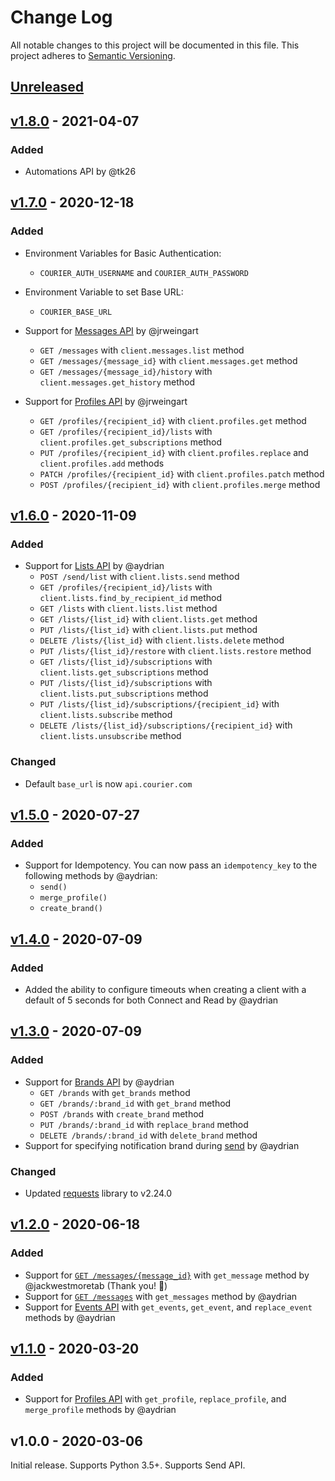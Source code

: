 # Change Log

All notable changes to this project will be documented in this file.
This project adheres to [Semantic Versioning](http://semver.org/).

## [Unreleased][unreleased]

## [v1.8.0] - 2021-04-07

### Added

- Automations API by @tk26

## [v1.7.0] - 2020-12-18

### Added

- Environment Variables for Basic Authentication:
  - `COURIER_AUTH_USERNAME` and `COURIER_AUTH_PASSWORD`
- Environment Variable to set Base URL:
  - `COURIER_BASE_URL`
- Support for [Messages API](https://docs.courier.com/reference/messages-api) by @jrweingart

  - `GET /messages` with `client.messages.list` method
  - `GET /messages/{message_id}` with `client.messages.get` method
  - `GET /messages/{message_id}/history` with `client.messages.get_history` method

- Support for [Profiles API](https://docs.courier.com/reference/profiles-api) by @jrweingart
  - `GET /profiles/{recipient_id}` with `client.profiles.get` method
  - `GET /profiles/{recipient_id}/lists` with `client.profiles.get_subscriptions` method
  - `PUT /profiles/{recipient_id}` with `client.profiles.replace` and `client.profiles.add` methods
  - `PATCH /profiles/{recipient_id}` with `client.profiles.patch` method
  - `POST /profiles/{recipient_id}` with `client.profiles.merge` method

## [v1.6.0] - 2020-11-09

### Added

- Support for [Lists API](https://docs.courier.com/reference/lists-api) by @aydrian
  - `POST /send/list` with `client.lists.send` method
  - `GET /profiles/{recipient_id}/lists` with `client.lists.find_by_recipient_id` method
  - `GET /lists` with `client.lists.list` method
  - `GET /lists/{list_id}` with `client.lists.get` method
  - `PUT /lists/{list_id}` with `client.lists.put` method
  - `DELETE /lists/{list_id}` with `client.lists.delete` method
  - `PUT /lists/{list_id}/restore` with `client.lists.restore` method
  - `GET /lists/{list_id}/subscriptions` with `client.lists.get_subscriptions` method
  - `PUT /lists/{list_id}/subscriptions` with `client.lists.put_subscriptions` method
  - `PUT /lists/{list_id}/subscriptions/{recipient_id}` with `client.lists.subscribe` method
  - `DELETE /lists/{list_id}/subscriptions/{recipient_id}` with `client.lists.unsubscribe` method

### Changed

- Default `base_url` is now `api.courier.com`

## [v1.5.0] - 2020-07-27

### Added

- Support for Idempotency. You can now pass an `idempotency_key` to the following methods by @aydrian:
  - `send()`
  - `merge_profile()`
  - `create_brand()`

## [v1.4.0] - 2020-07-09

### Added

- Added the ability to configure timeouts when creating a client with a default of 5 seconds for both
  Connect and Read by @aydrian

## [v1.3.0] - 2020-07-09

### Added

- Support for [Brands API](https://docs.courier.com/reference/brands-api) by @aydrian
  - `GET /brands` with `get_brands` method
  - `GET /brands/:brand_id` with `get_brand` method
  - `POST /brands` with `create_brand` method
  - `PUT /brands/:brand_id` with `replace_brand` method
  - `DELETE /brands/:brand_id` with `delete_brand` method
- Support for specifying notification brand during [send](https://docs.courier.com/reference/send-api#sendmessage) by @aydrian

### Changed

- Updated [requests](https://pypi.org/project/requests/) library to v2.24.0

## [v1.2.0] - 2020-06-18

### Added

- Support for [`GET /messages/{message_id}`](https://docs.courier.com/reference/messages-api#getmessagebyid) with `get_message` method by @jackwestmoretab (Thank you! :tada:)
- Support for [`GET /messages`](https://docs.courier.com/reference/messages-api#getmessages) with `get_messages` method by @aydrian
- Support for [Events API](https://docs.courier.com/reference/events-api) with `get_events`, `get_event`, and `replace_event` methods by @aydrian

## [v1.1.0] - 2020-03-20

### Added

- Support for [Profiles API](https://docs.courier.com/reference/profiles-api) with `get_profile`, `replace_profile`, and `merge_profile` methods by @aydrian

## v1.0.0 - 2020-03-06

Initial release. Supports Python 3.5+. Supports Send API.

[unreleased]: https://github.com/trycourier/courier-python/compare/v1.8.0...HEAD
[v1.8.0]: https://github.com/trycourier/courier-python/compare/v1.7.0...v1.8.0
[v1.7.0]: https://github.com/trycourier/courier-python/compare/v1.6.0...v1.7.0
[v1.6.0]: https://github.com/trycourier/courier-python/compare/v1.5.0...v1.6.0
[v1.5.0]: https://github.com/trycourier/courier-python/compare/v1.4.0...v1.5.0
[v1.4.0]: https://github.com/trycourier/courier-python/compare/v1.3.0...v1.4.0
[v1.3.0]: https://github.com/trycourier/courier-python/compare/v1.2.0...v1.3.0
[v1.2.0]: https://github.com/trycourier/courier-python/compare/v1.1.0...v1.2.0
[v1.1.0]: https://github.com/trycourier/courier-python/compare/v1.0.0...v1.1.0

